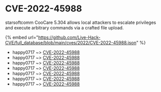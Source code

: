 # CVE-2022-45988

starsoftcomm CooCare 5.304 allows local attackers to escalate privileges and execute arbitrary commands via a crafted file upload.

{% embed url="https://github.com/Live-Hack-CVE/full_database/blob/main/cves/2022/CVE-2022-45988.json" %}


* happy0717 ~> [CVE-2022-45988](https://www.alice-snow.ru/2022/database/cve-2022-45988/cve-2022-45988-happy0717)
* happy0717 ~> [CVE-2022-45988](https://www.alice-snow.ru/2022/database/cve-2022-45988/cve-2022-45988-happy0717)
* happy0717 ~> [CVE-2022-45988](https://www.alice-snow.ru/2022/database/cve-2022-45988/cve-2022-45988-happy0717)
* happy0717 ~> [CVE-2022-45988](https://www.alice-snow.ru/2022/database/cve-2022-45988/cve-2022-45988-happy0717)
* happy0717 ~> [CVE-2022-45988](https://www.alice-snow.ru/2022/database/cve-2022-45988/cve-2022-45988-happy0717)
* happy0717 ~> [CVE-2022-45988](https://www.alice-snow.ru/2022/database/cve-2022-45988/cve-2022-45988-happy0717)
* happy0717 ~> [CVE-2022-45988](https://www.alice-snow.ru/2022/database/cve-2022-45988/cve-2022-45988-happy0717)